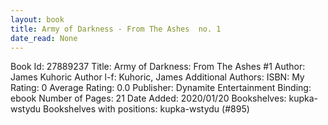 ```yaml
---
layout: book
title: Army of Darkness - From The Ashes  no. 1
date_read: None
---
```


Book Id: 27889237
Title: Army of Darkness: From The Ashes #1
Author: James Kuhoric
Author l-f: Kuhoric, James
Additional Authors: 
ISBN: 
My Rating: 0
Average Rating: 0.0
Publisher: Dynamite Entertainment
Binding: ebook
Number of Pages: 21
Date Added: 2020/01/20
Bookshelves: kupka-wstydu
Bookshelves with positions: kupka-wstydu (#895)

